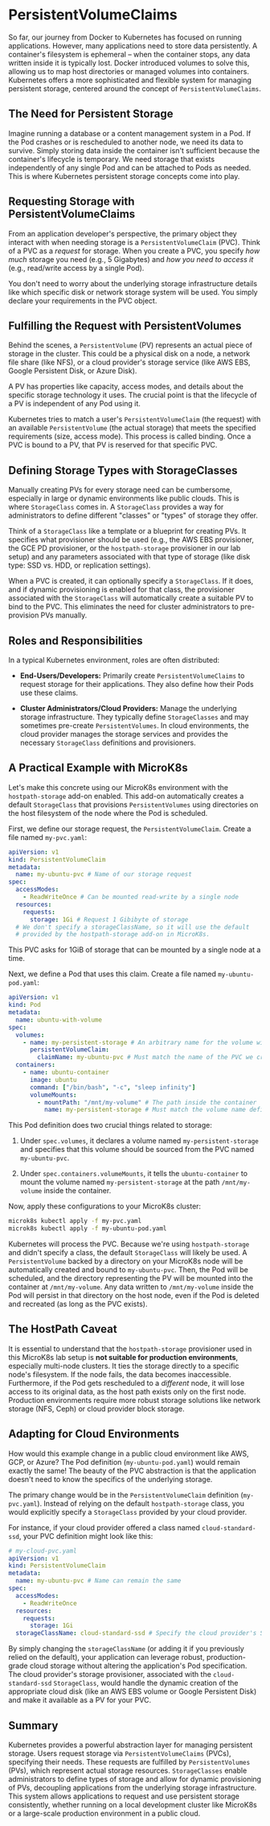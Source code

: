 
# PersistentVolumeClaims

So far, our journey from Docker to Kubernetes has focused on running applications. However, many applications need to store data persistently. A container's filesystem is ephemeral – when the container stops, any data written inside it is typically lost. Docker introduced volumes to solve this, allowing us to map host directories or managed volumes into containers. Kubernetes offers a more sophisticated and flexible system for managing persistent storage, centered around the concept of `PersistentVolumeClaims`.

## The Need for Persistent Storage

Imagine running a database or a content management system in a Pod. If the Pod crashes or is rescheduled to another node, we need its data to survive. Simply storing data inside the container isn't sufficient because the container's lifecycle is temporary. We need storage that exists independently of any single Pod and can be attached to Pods as needed. This is where Kubernetes persistent storage concepts come into play.

## Requesting Storage with PersistentVolumeClaims

From an application developer's perspective, the primary object they interact with when needing storage is a `PersistentVolumeClaim` (PVC). Think of a PVC as a *request* for storage. When you create a PVC, you specify *how much* storage you need (e.g., 5 Gigabytes) and *how you need to access it* (e.g., read/write access by a single Pod).

You don't need to worry about the underlying storage infrastructure details like which specific disk or network storage system will be used. You simply declare your requirements in the PVC object.

## Fulfilling the Request with PersistentVolumes

Behind the scenes, a `PersistentVolume` (PV) represents an actual piece of storage in the cluster. This could be a physical disk on a node, a network file share (like NFS), or a cloud provider's storage service (like AWS EBS, Google Persistent Disk, or Azure Disk).

A PV has properties like capacity, access modes, and details about the specific storage technology it uses. The crucial point is that the lifecycle of a PV is independent of any Pod using it.

Kubernetes tries to match a user's `PersistentVolumeClaim` (the request) with an available `PersistentVolume` (the actual storage) that meets the specified requirements (size, access mode). This process is called binding. Once a PVC is bound to a PV, that PV is reserved for that specific PVC.

## Defining Storage Types with StorageClasses

Manually creating PVs for every storage need can be cumbersome, especially in large or dynamic environments like public clouds. This is where `StorageClass` comes in. A `StorageClass` provides a way for administrators to define different "classes" or "types" of storage they offer.

Think of a `StorageClass` like a template or a blueprint for creating PVs. It specifies what provisioner should be used (e.g., the AWS EBS provisioner, the GCE PD provisioner, or the `hostpath-storage` provisioner in our lab setup) and any parameters associated with that type of storage (like disk type: SSD vs. HDD, or replication settings).

When a PVC is created, it can optionally specify a `StorageClass`. If it does, and if dynamic provisioning is enabled for that class, the provisioner associated with the `StorageClass` will automatically create a suitable PV to bind to the PVC. This eliminates the need for cluster administrators to pre-provision PVs manually.

## Roles and Responsibilities

In a typical Kubernetes environment, roles are often distributed:

*   **End-Users/Developers:** Primarily create `PersistentVolumeClaims` to request storage for their applications. They also define how their Pods use these claims.

*   **Cluster Administrators/Cloud Providers:** Manage the underlying storage infrastructure. They typically define `StorageClasses` and may sometimes pre-create `PersistentVolumes`. In cloud environments, the cloud provider manages the storage services and provides the necessary `StorageClass` definitions and provisioners.

## A Practical Example with MicroK8s

Let's make this concrete using our MicroK8s environment with the `hostpath-storage` add-on enabled. This add-on automatically creates a default `StorageClass` that provisions `PersistentVolumes` using directories on the host filesystem of the node where the Pod is scheduled.

First, we define our storage request, the `PersistentVolumeClaim`. Create a file named `my-pvc.yaml`:

```yaml
apiVersion: v1
kind: PersistentVolumeClaim
metadata:
  name: my-ubuntu-pvc # Name of our storage request
spec:
  accessModes:
    - ReadWriteOnce # Can be mounted read-write by a single node
  resources:
    requests:
      storage: 1Gi # Request 1 Gibibyte of storage
  # We don't specify a storageClassName, so it will use the default
  # provided by the hostpath-storage add-on in MicroK8s.
```

This PVC asks for 1GiB of storage that can be mounted by a single node at a time.

Next, we define a Pod that uses this claim. Create a file named `my-ubuntu-pod.yaml`:

```yaml
apiVersion: v1
kind: Pod
metadata:
  name: ubuntu-with-volume
spec:
  volumes:
    - name: my-persistent-storage # An arbitrary name for the volume within this Pod
      persistentVolumeClaim:
        claimName: my-ubuntu-pvc # Must match the name of the PVC we created
  containers:
    - name: ubuntu-container
      image: ubuntu
      command: ["/bin/bash", "-c", "sleep infinity"]
      volumeMounts:
        - mountPath: "/mnt/my-volume" # The path inside the container
          name: my-persistent-storage # Must match the volume name defined above
```

This Pod definition does two crucial things related to storage:

1.  Under `spec.volumes`, it declares a volume named `my-persistent-storage` and specifies that this volume should be sourced from the PVC named `my-ubuntu-pvc`.

2.  Under `spec.containers.volumeMounts`, it tells the `ubuntu-container` to mount the volume named `my-persistent-storage` at the path `/mnt/my-volume` inside the container.

Now, apply these configurations to your MicroK8s cluster:

```bash
microk8s kubectl apply -f my-pvc.yaml
microk8s kubectl apply -f my-ubuntu-pod.yaml
```

Kubernetes will process the PVC. Because we're using `hostpath-storage` and didn't specify a class, the default `StorageClass` will likely be used. A `PersistentVolume` backed by a directory on your MicroK8s node will be automatically created and bound to `my-ubuntu-pvc`. Then, the Pod will be scheduled, and the directory representing the PV will be mounted into the container at `/mnt/my-volume`. Any data written to `/mnt/my-volume` inside the Pod will persist in that directory on the host node, even if the Pod is deleted and recreated (as long as the PVC exists).

## The HostPath Caveat

It is essential to understand that the `hostpath-storage` provisioner used in this MicroK8s lab setup is **not suitable for production environments**, especially multi-node clusters. It ties the storage directly to a specific node's filesystem. If the node fails, the data becomes inaccessible. Furthermore, if the Pod gets rescheduled to a *different* node, it will lose access to its original data, as the host path exists only on the first node. Production environments require more robust storage solutions like network storage (NFS, Ceph) or cloud provider block storage.

## Adapting for Cloud Environments

How would this example change in a public cloud environment like AWS, GCP, or Azure? The Pod definition (`my-ubuntu-pod.yaml`) would remain exactly the same! The beauty of the PVC abstraction is that the application doesn't need to know the specifics of the underlying storage.

The primary change would be in the `PersistentVolumeClaim` definition (`my-pvc.yaml`). Instead of relying on the default `hostpath-storage` class, you would explicitly specify a `StorageClass` provided by your cloud provider.

For instance, if your cloud provider offered a class named `cloud-standard-ssd`, your PVC definition might look like this:

```yaml
# my-cloud-pvc.yaml
apiVersion: v1
kind: PersistentVolumeClaim
metadata:
  name: my-ubuntu-pvc # Name can remain the same
spec:
  accessModes:
    - ReadWriteOnce
  resources:
    requests:
      storage: 1Gi
  storageClassName: cloud-standard-ssd # Specify the cloud provider's StorageClass
```

By simply changing the `storageClassName` (or adding it if you previously relied on the default), your application can leverage robust, production-grade cloud storage without altering the application's Pod specification. The cloud provider's storage provisioner, associated with the `cloud-standard-ssd` `StorageClass`, would handle the dynamic creation of the appropriate cloud disk (like an AWS EBS volume or Google Persistent Disk) and make it available as a PV for your PVC.

## Summary

Kubernetes provides a powerful abstraction layer for managing persistent storage. Users request storage via `PersistentVolumeClaims` (PVCs), specifying their needs. These requests are fulfilled by `PersistentVolumes` (PVs), which represent actual storage resources. `StorageClasses` enable administrators to define types of storage and allow for dynamic provisioning of PVs, decoupling applications from the underlying storage infrastructure. This system allows applications to request and use persistent storage consistently, whether running on a local development cluster like MicroK8s or a large-scale production environment in a public cloud.
